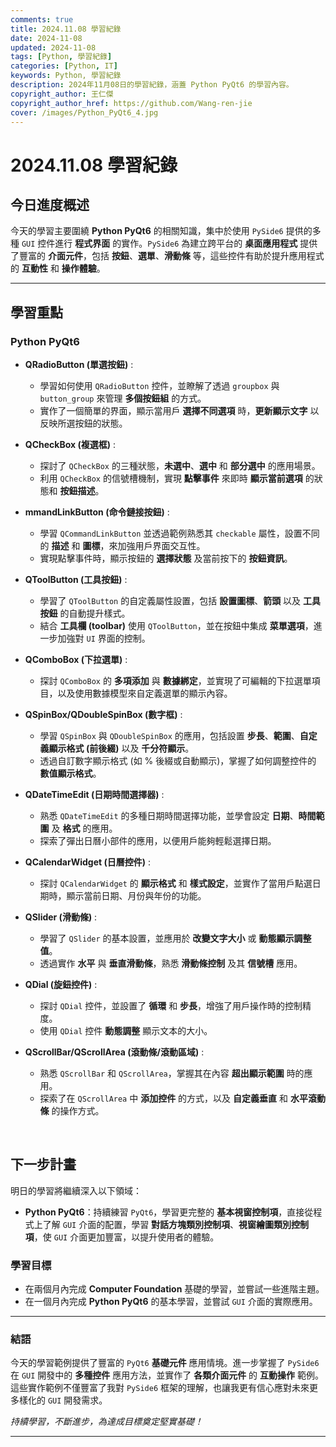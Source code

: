 ```yaml
---
comments: true
title: 2024.11.08 學習紀錄
date: 2024-11-08
updated: 2024-11-08
tags: [Python, 學習紀錄]
categories: [Python, IT]
keywords: Python, 學習紀錄
description: 2024年11月08日的學習紀錄，涵蓋 Python PyQt6 的學習內容。
copyright_author: 王仁傑
copyright_author_href: https://github.com/Wang-ren-jie
cover: /images/Python_PyQt6_4.jpg
---
```


# 2024.11.08 學習紀錄

## 今日進度概述

今天的學習主要圍繞 **Python PyQt6** 的相關知識，集中於使用 `PySide6` 提供的多種 `GUI` 控件進行 **程式界面** 的實作。`PySide6` 為建立跨平台的 **桌面應用程式** 提供了豐富的 **介面元件**，包括 **按鈕**、**選單**、**滑動條** 等，這些控件有助於提升應用程式的 **互動性** 和 **操作體驗**。

---

## 學習重點

### Python PyQt6

- **QRadioButton (單選按鈕)** :

    - 學習如何使用 `QRadioButton` 控件，並瞭解了透過 `groupbox` 與 `button_group` 來管理 **多個按鈕組** 的方式。
    - 實作了一個簡單的界面，顯示當用戶 **選擇不同選項** 時，**更新顯示文字** 以反映所選按鈕的狀態。


- **QCheckBox (複選框)** :

    - 探討了 `QCheckBox` 的三種狀態，**未選中**、**選中** 和 **部分選中** 的應用場景。
    - 利用 `QCheckBox` 的信號槽機制，實現 **點擊事件** 來即時 **顯示當前選項** 的狀態和 **按鈕描述**。

- **mmandLinkButton (命令鏈接按鈕)** :

    - 學習 `QCommandLinkButton` 並透過範例熟悉其 `checkable` 屬性，設置不同的 **描述** 和 **圖標**，來加強用戶界面交互性。
    - 實現點擊事件時，顯示按鈕的 **選擇狀態** 及當前按下的 **按鈕資訊**。

- **QToolButton (工具按鈕)** :

    - 學習了 `QToolButton` 的自定義屬性設置，包括 **設置圖標**、**箭頭** 以及 **工具按鈕** 的自動提升樣式。
    - 結合 **工具欄 (toolbar)** 使用 `QToolButton`，並在按鈕中集成 **菜單選項**，進一步加強對 `UI` 界面的控制。

- **QComboBox (下拉選單)** :

    - 探討 `QComboBox` 的 **多項添加** 與 **數據綁定**，並實現了可編輯的下拉選單項目，以及使用數據模型來自定義選單的顯示內容。

- **QSpinBox/QDoubleSpinBox (數字框)** :

    - 學習 `QSpinBox` 與 `QDoubleSpinBox` 的應用，包括設置 **步長**、**範圍**、**自定義顯示格式 (前後綴\)** 以及 **千分符顯示**。
    - 透過自訂數字顯示格式 (如 % 後綴或自動顯示)，掌握了如何調整控件的 **數值顯示格式**。

- **QDateTimeEdit (日期時間選擇器)** :

    - 熟悉 `QDateTimeEdit` 的多種日期時間選擇功能，並學會設定 **日期**、**時間範圍** 及 **格式** 的應用。
    - 探索了彈出日曆小部件的應用，以便用戶能夠輕鬆選擇日期。

- **QCalendarWidget (日曆控件)** :

    - 探討 `QCalendarWidget` 的 **顯示格式** 和 **樣式設定**，並實作了當用戶點選日期時，顯示當前日期、月份與年份的功能。

- **QSlider (滑動條)** :

    - 學習了 `QSlider` 的基本設置，並應用於 **改變文字大小** 或 **動態顯示調整值**。
    - 透過實作 **水平** 與 **垂直滑動條**，熟悉 **滑動條控制** 及其 **信號槽** 應用。

- **QDial (旋鈕控件)** :

    - 探討 `QDial` 控件，並設置了 **循環** 和 **步長**，增強了用戶操作時的控制精度。
    - 使用 `QDial` 控件 **動態調整** 顯示文本的大小。

- **QScrollBar/QScrollArea (滾動條/滾動區域)** :

    - 熟悉 `QScrollBar` 和 `QScrollArea`，掌握其在內容 **超出顯示範圍** 時的應用。
    - 探索了在 `QScrollArea` 中 **添加控件** 的方式，以及 **自定義垂直** 和 **水平滾動條** 的操作方式。


</br>


## 下一步計畫

明日的學習將繼續深入以下領域：

- **Python PyQt6**：持續練習 `PyQt6`，學習更完整的 **基本視窗控制項**，直接從程式上了解 `GUI` 介面的配置，學習 **對話方塊類別控制項**、**視窗繪圖類別控制項**，使 `GUI` 介面更加豐富，以提升使用者的體驗。

### 學習目標

- 在兩個月內完成 **Computer Foundation** 基礎的學習，並嘗試一些進階主題。
- 在一個月內完成 **Python PyQt6** 的基本學習，並嘗試 `GUI` 介面的實際應用。

---

### 結語

今天的學習範例提供了豐富的 `PyQt6` **基礎元件** 應用情境。進一步掌握了 `PySide6` 在 `GUI` 開發中的 **多種控件** 應用方法，並實作了 **各類介面元件** 的 **互動操作** 範例。這些實作範例不僅豐富了我對 `PySide6` 框架的理解，也讓我更有信心應對未來更多樣化的 `GUI` 開發需求。

_持續學習，不斷進步，為達成目標奠定堅實基礎！_

---
